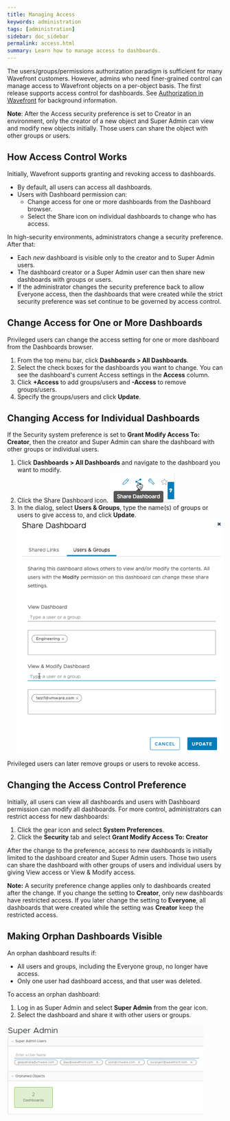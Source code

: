```yaml
---
title: Managing Access
keywords: administration
tags: [administration]
sidebar: doc_sidebar
permalink: access.html
summary: Learn how to manage access to dashboards.
---
```

The users/groups/permissions authorization paradigm is sufficient for many Wavefront customers. However, admins who need finer-grained control can manage access to Wavefront objects on a per-object basis. The first release supports access control for dashboards. See [Authorization in Wavefront](authorization.html#level-3-access-control-for-objects) for background information.

**Note**: After the Access security preference is set to Creator in an environment, only the creator of a new object and Super Admin can view and modify new objects initially. Those users can share the object with other groups or users.

## How Access Control Works

Initially, Wavefront supports granting and revoking access to dashboards.
* By default, all users can access all dashboards.
* Users with Dashboard permission can:
  - Change access for one or more dashboards from the Dashboard browser.
  - Select the Share icon on individual dashboards to change who has access.

In high-security environments, administrators change a security preference. After that:
* Each *new* dashboard is visible only to the creator and to Super Admin users.
* The dashboard creator or a Super Admin user can then share new dashboards with groups or users.
* If the administrator changes the security preference back to allow Everyone access, then the dashboards that were created while the strict security preference was set continue to be governed by access control.

## Change Access for One or More Dashboards

Privileged users can change the access setting for one or more dashboard from the Dashboards browser.
1. From the top menu bar, click **Dashboards > All Dashboards**.
2. Select the check boxes for the dashboards you want to change. You can see the dashboard's current Access settings in the **Access** column.
3. Click **+Access** to add groups/users and **-Access** to remove groups/users.
4. Specify the groups/users and click **Update**.

## Changing Access for Individual Dashboards

If the Security system preference is set to **Grant Modify Access To: Creator**, then the creator and Super Admin can share the dashboard with other groups or individual users.

1. Click **Dashboards > All Dashboards** and navigate to the dashboard you want to modify.
2. Click the Share Dashboard icon.
![share dashboard icon](images/share_dashboard.png)
3. In the dialog, select **Users & Groups**, type the name(s) of groups or users to give access to, and click **Update**.
![share dashboard dialog](images/share_dashboard_dialog.png)

Privileged users can later remove groups or users to revoke access.


## Changing the Access Control Preference

Initially, all users can view all dashboards and users with Dashboard permission can modify all dashboards. For more control, administrators can restrict access for new dashboards:

1. Click the gear icon and select **System Preferences**.
2. Click the **Security** tab and select **Grant Modify Access To: Creator**

After the change to the preference, access to new dashboards is initially limited to the dashboard creator and Super Admin users. Those two users can share the dashboard with other groups of users and individual users by giving View access or View & Modify access.

**Note:** A security preference change applies only to dashboards created after the change. If you change the setting to **Creator**, only new dashboards have restricted access. If you later change the setting to **Everyone**, all dashboards that were created while the setting was **Creator** keep the restricted access.

## Making Orphan Dashboards Visible

An orphan dashboard results if:
* All users and groups, including the Everyone group, no longer have access.
* Only one user had dashboard access, and that user was deleted.

To access an orphan dashboard:
1. Log in as Super Admin and select **Super Admin** from the gear icon.
2. Select the dashboard and share it with other users or groups.

  ![orphan dashboards](/images/orphan_dashboards.png)
